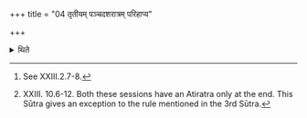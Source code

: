 +++
title = "04 तृतीयम् पञ्चदशरात्रम् परिहाप्य"

+++

<details><summary>थिते</summary>

4. Having excluded the third Pañcadaśarātra (fifteen-day sacrificial-session)[^1] and the session of Kundapāyins.[^2]  

[^1]: See XXIII.2.7-8.  

[^2]: XXIII. 10.6-12. Both these sessions have an Atiratra only at the end. This Sūtra gives an exception to the rule mentioned in the 3rd Sūtra. 
</details>
